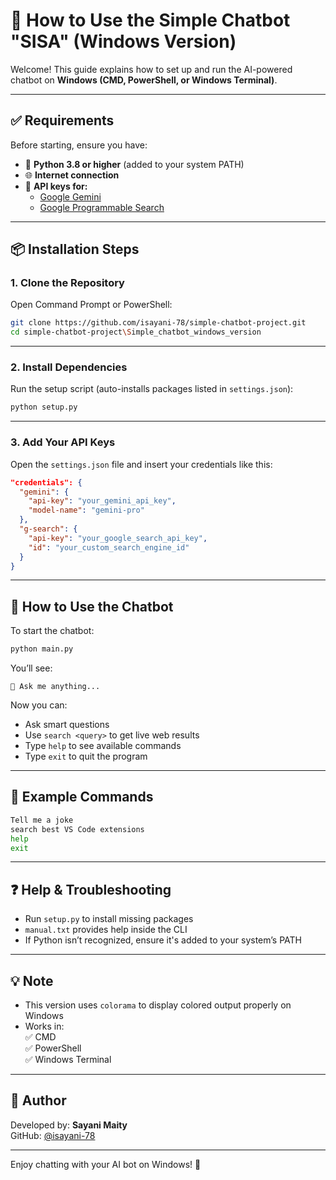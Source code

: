 # 🚀 How to Use the Simple Chatbot "SISA" (Windows Version)

Welcome! This guide explains how to set up and run the AI-powered chatbot on **Windows (CMD, PowerShell, or Windows Terminal)**.

---

## ✅ Requirements

Before starting, ensure you have:

- 🐍 **Python 3.8 or higher** (added to your system PATH)
- 🌐 **Internet connection**
- 🔑 **API keys for:**
  - [Google Gemini](https://ai.google.dev)
  - [Google Programmable Search](https://programmablesearchengine.google.com)

---

## 📦 Installation Steps

### 1. Clone the Repository

Open Command Prompt or PowerShell:

```bash
git clone https://github.com/isayani-78/simple-chatbot-project.git
cd simple-chatbot-project\Simple_chatbot_windows_version
```

---

### 2. Install Dependencies

Run the setup script (auto-installs packages listed in `settings.json`):

```bash
python setup.py
```

---

### 3. Add Your API Keys

Open the `settings.json` file and insert your credentials like this:

```json
"credentials": {
  "gemini": {
    "api-key": "your_gemini_api_key",
    "model-name": "gemini-pro"
  },
  "g-search": {
    "api-key": "your_google_search_api_key",
    "id": "your_custom_search_engine_id"
  }
}
```

---

## 💬 How to Use the Chatbot

To start the chatbot:

```bash
python main.py
```

You’ll see:

```text
🤖 Ask me anything...
```

Now you can:
- Ask smart questions
- Use `search <query>` to get live web results
- Type `help` to see available commands
- Type `exit` to quit the program

---

## 🧪 Example Commands

```bash
Tell me a joke
search best VS Code extensions
help
exit
```

---

## ❓ Help & Troubleshooting

- Run `setup.py` to install missing packages
- `manual.txt` provides help inside the CLI
- If Python isn’t recognized, ensure it's added to your system’s PATH

---

## 💡 Note

- This version uses `colorama` to display colored output properly on Windows
- Works in:  
  ✅ CMD  
  ✅ PowerShell  
  ✅ Windows Terminal

---

## 🙋 Author

Developed by: **Sayani Maity**  
GitHub: [@isayani-78](https://github.com/isayani-78)

---

Enjoy chatting with your AI bot on Windows! 🎉

